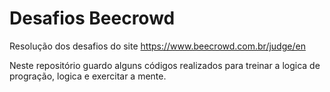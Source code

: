 # Desafios Beecrowd

Resolução dos desafios do site https://www.beecrowd.com.br/judge/en

Neste repositório guardo alguns códigos realizados para treinar a logica de progração, logica e exercitar a mente.
